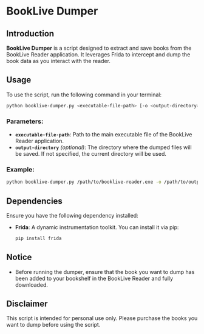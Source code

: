 # BookLive Dumper

## Introduction
**BookLive Dumper** is a script designed to extract and save books from the BookLive Reader application. It leverages Frida to intercept and dump the book data as you interact with the reader.

## Usage

To use the script, run the following command in your terminal:

```bash
python booklive-dumper.py <executable-file-path> [-o <output-directory>]
```

### Parameters:

- **`executable-file-path`**: Path to the main executable file of the BookLive Reader application.
- **`output-directory`** *(optional)*: The directory where the dumped files will be saved. If not specified, the current directory will be used.

### Example:

```bash
python booklive-dumper.py /path/to/booklive-reader.exe -o /path/to/output/directory
```

## Dependencies

Ensure you have the following dependency installed:

- **Frida**: A dynamic instrumentation toolkit. You can install it via pip:

  ```bash
  pip install frida
  ```

## Notice

- Before running the dumper, ensure that the book you want to dump has been added to your bookshelf in the BookLive Reader and fully downloaded.

## Disclaimer

This script is intended for personal use only. Please purchase the books you want to dump before using the script.